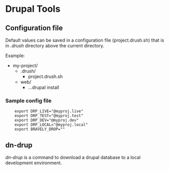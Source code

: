 # Drupal Tools

## Configuration file

Default values can be saved in a configuration file (project.drush.sh) that is in *.drush* directory above the 
current directory.

Example:

- my-project/ 
	- .drush/ 
   		* project.drush.sh
	- web/ 
   		* ...drupal install

### Sample config file

		export DRP_LIVE="@myproj.live"
		export DRP_TEST="@myproj.test"
		export DRP_DEV="@myproj.dev"
		export DRP_LOCAL="@myproj.local"
		export BRAVELY_DROP=""

## dn-drup

*dn-drup* is a command to download a drupal database to a local development environment.
